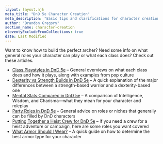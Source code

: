 ```yaml
---
layout: layout.njk
meta_title: "DnD 5e Character Creation"
meta_description: "Basic tips and clarifications for character creation in DnD 5e"
author: "Brandon Gregory"
section_name: character-creation
eleventyExcludeFromCollections: true
date: Last Modified
---
```


Want to know how to build the perfect archer? Need some info on what general roles your character can play or what each class does? Check out these articles.

* [Class Playstyles in DnD 5e](/5e-character-creation/class-playstyles/) &ndash; General overviews on what each class does and how it plays, along with examples from pop culture
* [Dexterity vs Strength Builds in DnD 5e](/5e-character-creation/dexterity-vs-strength-builds/) &ndash; A quick explanation of the major differences between a strength-based warrior and a dexterity-based one
* [Mental Stats Compared in DnD 5e](/5e-character-creation/mental-stats-compared/) &ndash; A comparison of Intelligence, Wisdom, and Charisma—what they mean for your character and roleplay
* [Party Roles in DnD 5e](/5e-character-creation/party-roles/) &ndash; General advice on roles or niches that generally can be filled by DnD characters
* [Putting Together a Heist Crew for DnD 5e](/5e-character-creation/heist-crew/) &ndash; If you need a crew for a heist adventure or campaign, here are some roles you want covered
* [What Armor Should I Wear?](/5e-character-creation/what-armor-should-i-wear/) &ndash; A quick guide on how to determine the best armor type for your character